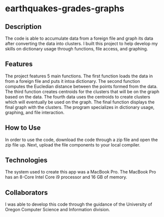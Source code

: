 # earthquakes-grades-graphs

## Description
The code is able to accumulate data from a foreign file and graph its data after converting the data into clusters. I built this project to help develop my skills on dictionary usage through functions, file access, and graphing.

## Features
The project features 5 main functions. The first function loads the data in from a foreign file and puts it intoa dictionary. The second function computes the Eucledian distance between the points formed from the data. The third function creates centroids for the clusters that will be on the graph based on the data. The fourth data uses the centroids to create clusters which will eventually be used on the graph. The final function displays the final graph with the clusters. The program specializes in dictionary usage, graphing, and file interaction.

## How to Use
In order to use the code, download the code through a zip file and open the zip file up. Next, upload the file components to your local compiler.

## Technologies 
The system used to create this app was a MacBook Pro. The MacBook Pro has an 8-Core Intel Core i9 processor and 16 GB of memory.

## Collaborators
I was able to develop this code through the guidance of the University of Oregon Computer Science and Information division.

